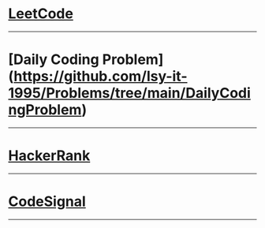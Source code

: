 # [LeetCode](https://github.com/lsy-it-1995/Problems/tree/main/LeetCode)

<hr>

# [Daily Coding Problem] (https://github.com/lsy-it-1995/Problems/tree/main/DailyCodingProblem)

<hr>

# [HackerRank](https://github.com/lsy-it-1995/Problems/tree/main/HackerRank)

<hr>

# [CodeSignal](https://github.com/lsy-it-1995/Problems/tree/main/CodeSignal)

<hr>


